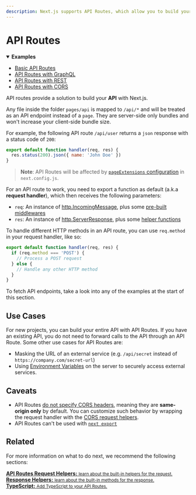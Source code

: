 ```yaml
---
description: Next.js supports API Routes, which allow you to build your API without leaving your Next.js app. Learn how it works here.
---
```


# API Routes

<details open>
  <summary><b>Examples</b></summary>
  <ul>
    <li><a href="https://github.com/vercel/next.js/tree/canary/examples/api-routes">Basic API Routes</a></li>
    <li><a href="https://github.com/vercel/next.js/tree/canary/examples/api-routes-graphql">API Routes with GraphQL</a></li>
    <li><a href="https://github.com/vercel/next.js/tree/canary/examples/api-routes-rest">API Routes with REST</a></li>
    <li><a href="https://github.com/vercel/next.js/tree/canary/examples/api-routes-cors">API Routes with CORS</a></li>
  </ul>
</details>

API routes provide a solution to build your **API** with Next.js.

Any file inside the folder `pages/api` is mapped to `/api/*` and will be treated as an API endpoint instead of a `page`. They are server-side only bundles and won't increase your client-side bundle size.

For example, the following API route `/api/user` returns a `json`  response with a status code of `200`:

```js
export default function handler(req, res) {
  res.status(200).json({ name: 'John Doe' })
}
```

> **Note**: API Routes will be affected by [`pageExtensions` configuration](/docs/api-reference/next.config.js/custom-page-extensions.md) in `next.config.js`.

For an API route to work, you need to export a function as default (a.k.a **request handler**), which then receives the following parameters:

- `req`: An instance of [http.IncomingMessage](https://nodejs.org/api/http.html#class-httpincomingmessage), plus some [pre-built middlewares](/docs/api-routes/request-helpers.md)
- `res`: An instance of [http.ServerResponse](https://nodejs.org/api/http.html#class-httpserverresponse), plus some [helper functions](/docs/api-routes/response-helpers.md)

To handle different HTTP methods in an API route, you can use `req.method` in your request handler, like so:

```js
export default function handler(req, res) {
  if (req.method === 'POST') {
    // Process a POST request
  } else {
    // Handle any other HTTP method
  }
}
```

To fetch API endpoints, take a look into any of the examples at the start of this section.

## Use Cases

For new projects, you can build your entire API with API Routes. If you have an existing API, you do not need to forward calls to the API through an API Route. Some other use cases for API Routes are:

- Masking the URL of an external service (e.g. `/api/secret` instead of `https://company.com/secret-url`)
- Using [Environment Variables](/docs/basic-features/environment-variables.md) on the server to securely access external services.

## Caveats

- API Routes [do not specify CORS headers](https://developer.mozilla.org/en-US/docs/Web/HTTP/CORS), meaning they are **same-origin only** by default. You can customize such behavior by wrapping the request handler with the [CORS request helpers](https://github.com/vercel/next.js/tree/canary/examples/api-routes-cors).
- API Routes can't be used with [`next export`](/docs/advanced-features/static-html-export.md)

## Related

For more information on what to do next, we recommend the following sections:

<div class="card">
  <a href="/docs/api-routes/request-helpers.md">
    <b>API Routes Request Helpers:</b>
    <small>learn about the built-in helpers for the request.</small>
  </a>
</div>

<div class="card">
  <a href="/docs/api-routes/response-helpers.md">
    <b>Response Helpers:</b>
    <small>learn about the built-in methods for the response.</small>
  </a>
</div>

<div class="card">
  <a href="/docs/basic-features/typescript.md#api-routes">
    <b>TypeScript:</b>
    <small>Add TypeScript to your API Routes.</small>
  </a>
</div>
